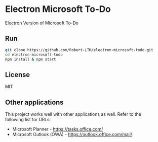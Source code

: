 # Electron Microsoft To-Do

Electron Version of Microsoft To-Do

## Run

```bash
git clone https://github.com/Robert-LTH/electron-microsoft-todo.git
cd electron-microsoft-todo
npm install & npm start
```

## License

MIT

## Other applications

This project works well with other applications as well. Refer to the following list for URLs:

- Microsoft Planner - https://tasks.office.com/
- Microsoft Outlook (OWA) - https://outlook.office.com/mail/
